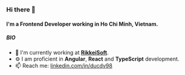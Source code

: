 ### Hi there 👋

#### I'm a Frontend Developer working in Ho Chi Minh, Vietnam.

##### BIO

- 🏢 I'm currently working at [**RikkeiSoft**](RikkeiSoft.com).
- ⚙️ I am proficient in **Angular**, **React** and **TypeScript** development.
- 📫 Reach me: [linkedin.com/in/ducdv98](https://linkedin.com/in/ducdv98)

